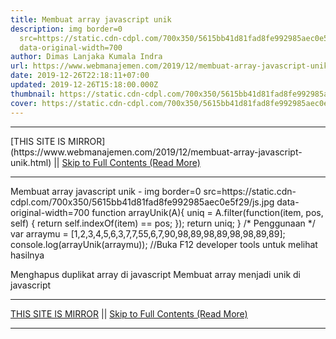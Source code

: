 ```yaml
---
title: Membuat array javascript unik
description: img border=0
  src=https://static.cdn-cdpl.com/700x350/5615bb41d81fad8fe992985aec0e5f29/js.jpg
  data-original-width=700
author: Dimas Lanjaka Kumala Indra
url: https://www.webmanajemen.com/2019/12/membuat-array-javascript-unik.html
date: 2019-12-26T22:18:11+07:00
updated: 2019-12-26T15:18:00.000Z
thumbnail: https://static.cdn-cdpl.com/700x350/5615bb41d81fad8fe992985aec0e5f29/js.jpg
cover: https://static.cdn-cdpl.com/700x350/5615bb41d81fad8fe992985aec0e5f29/js.jpg
---
```


<hr/> [THIS SITE IS MIRROR](https://www.webmanajemen.com/2019/12/membuat-array-javascript-unik.html) || <a href="https://www.webmanajemen.com/2019/12/membuat-array-javascript-unik.html" rel="follow" class="button" id="read-more">Skip to Full Contents (Read More)</a> <hr/> Membuat array javascript unik - img border=0 src=https://static.cdn-cdpl.com/700x350/5615bb41d81fad8fe992985aec0e5f29/js.jpg data-original-width=700 function arrayUnik(A){
  uniq = A.filter(function(item, pos, self) {
      return self.indexOf(item) == pos;
  });
  return uniq;
}
/* Penggunaan */
var arraymu = [1,2,3,4,5,6,3,7,7,55,6,7,90,98,89,98,89,98,98,89,89];
console.log(arrayUnik(arraymu)); //Buka F12 developer tools untuk melihat hasilnya
 
Menghapus duplikat array di javascript
Membuat array menjadi unik di javascript <hr/> [THIS SITE IS MIRROR](https://www.webmanajemen.com/2019/12/membuat-array-javascript-unik.html) || <a href="https://www.webmanajemen.com/2019/12/membuat-array-javascript-unik.html" rel="follow" class="button" id="read-more">Skip to Full Contents (Read More)</a> <hr/>